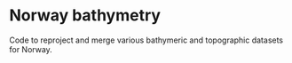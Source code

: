 # Norway bathymetry

Code to reproject and merge various bathymeric and topographic datasets for Norway.
